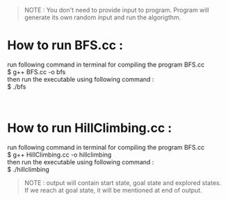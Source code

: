 > NOTE : You don't need to provide input to program. Program will generate its own random input and run the algorigthm.

# How to run BFS.cc : 
run following command in terminal for compiling the program BFS.cc <br>
$ g++ BFS.cc -o bfs  <br>
then run the executable using following command : <br>
$ ./bfs


<br>

# How to run HillClimbing.cc : 
run following command in terminal for compiling the program BFS.cc <br>
$ g++ HillClimbing.cc -o hillclimbing <br>
then run the executable using following command : <br>
$ ./hillclimbing

> NOTE : output will contain start state, goal state and explored states. <br> If we reach at goal state, it will be mentioned at end of output.

